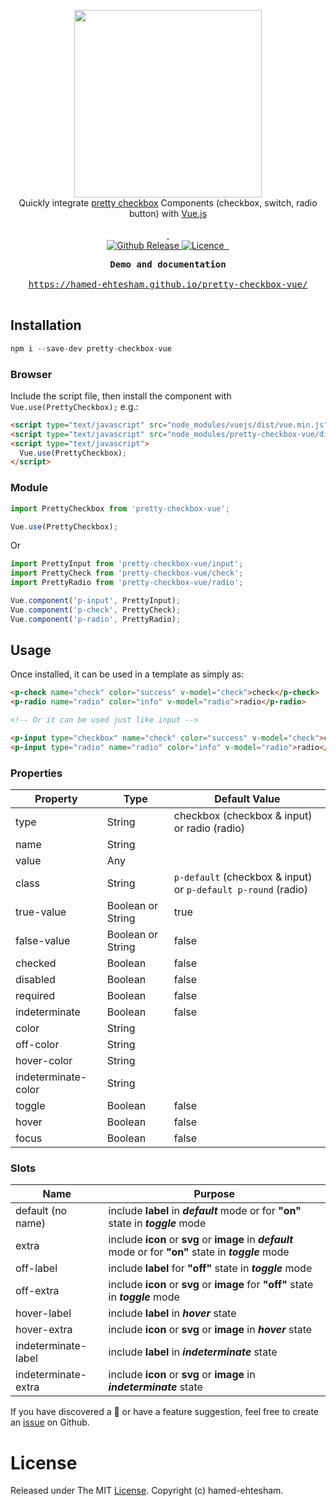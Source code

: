 <p align="center">
<a href="https://hamed-ehtesham.github.io/pretty-checkbox-vue/">
    <img src="https://raw.githubusercontent.com/hamed-ehtesham/pretty-checkbox-vue/master/banner.png" width="300px">
</a>

<br>
Quickly integrate <a href="https://lokesh-coder.github.io/pretty-checkbox/">pretty checkbox</a> Components (checkbox, switch, radio button) with <a href="https://vuejs.org">Vue.js</a>
<br>
<br>

<a href="https://lokesh-coder.github.io/pretty-checkbox/">
    <img alt="" src="https://img.shields.io/badge/%20pretty--checkbox-3.x-green.svg?style=flat-square&colorA=8033b0&colorB=75b7dd">
</a>
<a href="https://vuejs.org">
    <img alt="" src="https://img.shields.io/badge/vue.js-^2.2.0-green.svg?style=flat-square&colorA=35495e&colorB=41b883">
</a>

<br>

<a href="https://github.com/hamed-ehtesham/pretty-checkbox-vue/releases">
    <img src="https://img.shields.io/github/release/hamed-ehtesham/pretty-checkbox-vue.svg?style=flat-square&colorB=75b7dd" alt="Github Release">
</a>
<a href="https://github.com/hamed-ehtesham/pretty-checkbox-vue/blob/master/LICENSE">
    <img src="https://img.shields.io/npm/l/pretty-checkbox.svg?style=flat-square&colorB=41b883" alt="Licence">
</a>
<a href="https://www.npmjs.com/package/pretty-checkbox-vue">
    <img alt="" src="https://img.shields.io/npm/dt/pretty-checkbox-vue.svg?style=flat-square">
</a>
<a href="https://www.npmjs.com/package/pretty-checkbox-vue">
    <img alt="" src="https://img.shields.io/npm/dm/pretty-checkbox-vue.svg?style=flat-square">
</a>

</p>

<div class="highlight highlight-source-shell">
<pre>
<div align="center"><strong>Demo and documentation</strong></div>
<div align="center"><a align="center" href="https://hamed-ehtesham.github.io/pretty-checkbox-vue/">https://hamed-ehtesham.github.io/pretty-checkbox-vue/</a></div>
</pre>
</div>

## Installation

```js
npm i --save-dev pretty-checkbox-vue
```

### Browser

Include the script file, then install the component with `Vue.use(PrettyCheckbox);` e.g.:

```html
<script type="text/javascript" src="node_modules/vuejs/dist/vue.min.js"></script>
<script type="text/javascript" src="node_modules/pretty-checkbox-vue/dist/pretty-checkbox-vue.min.js"></script>
<script type="text/javascript">
  Vue.use(PrettyCheckbox);
</script>
```

### Module

```js
import PrettyCheckbox from 'pretty-checkbox-vue';

Vue.use(PrettyCheckbox);
```

Or

```js
import PrettyInput from 'pretty-checkbox-vue/input';
import PrettyCheck from 'pretty-checkbox-vue/check';
import PrettyRadio from 'pretty-checkbox-vue/radio';

Vue.component('p-input', PrettyInput);
Vue.component('p-check', PrettyCheck);
Vue.component('p-radio', PrettyRadio);
```

## Usage

Once installed, it can be used in a template as simply as:

```html
<p-check name="check" color="success" v-model="check">check</p-check>
<p-radio name="radio" color="info" v-model="radio">radio</p-radio>

<!-- Or it can be used just like input -->

<p-input type="checkbox" name="check" color="success" v-model="check">check</p-input>
<p-input type="radio" name="radio" color="info" v-model="radio">radio</p-input>
```


### Properties
Property | Type | Default Value
------------ | ------------- | -------------
type | String | checkbox (checkbox & input) or radio (radio) 
name | String | 
value | Any | 
class | String | `p-default` (checkbox & input) or `p-default p-round` (radio) 
true-value | Boolean or String | true
false-value | Boolean or String | false
checked | Boolean | false
disabled | Boolean | false
required | Boolean | false
indeterminate | Boolean | false
color | String | 
off-color | String | 
hover-color | String | 
indeterminate-color | String | 
toggle | Boolean | false
hover | Boolean | false
focus | Boolean | false

### Slots
Name | Purpose
------------ | -------------
default (no name) | include **label** in _**default**_ mode or for **"on"** state in _**toggle**_ mode
extra | include **icon** or **svg** or **image** in _**default**_ mode or for **"on"** state in _**toggle**_ mode
off-label | include **label** for **"off"** state in _**toggle**_ mode
off-extra | include **icon** or **svg** or **image** for **"off"** state in _**toggle**_ mode
hover-label | include **label** in _**hover**_ state
hover-extra | include **icon** or **svg** or **image** in _**hover**_ state
indeterminate-label | include **label** in _**indeterminate**_ state
indeterminate-extra | include **icon** or **svg** or **image** in _**indeterminate**_ state

If you have discovered a 🐜 or have a feature suggestion, feel free to create an [issue](https://github.com/hamed-ehtesham/pretty-checkbox-vue/issues) on Github.

# License
Released under The MIT [License](https://github.com/hamed-ehtesham/pretty-checkbox-vue/blob/master/LICENSE). Copyright (c) hamed-ehtesham.